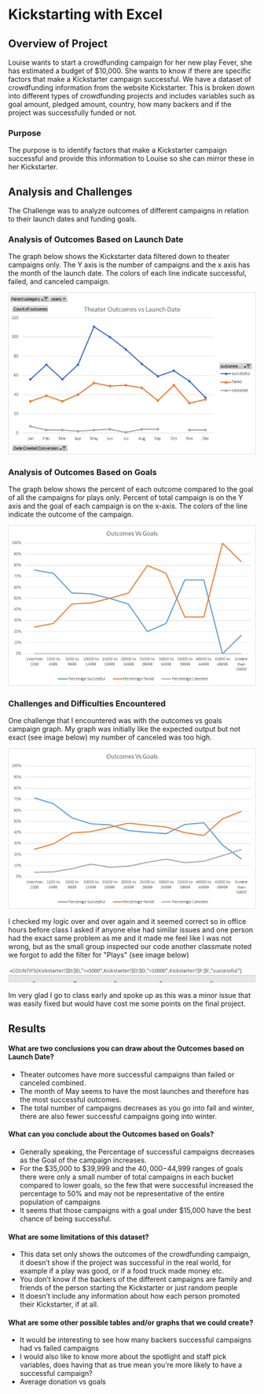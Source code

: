 # Kickstarting with Excel

## Overview of Project

Louise wants to start a crowdfunding campaign for her new play Fever, she has estimated a budget of $10,000. She wants to know if there are specific factors that make a Kickstarter campaign successful. We have a dataset of crowdfunding information from the website Kickstarter.  This is broken down into different types of crowdfunding projects and includes variables such as goal amount, pledged amount, country, how many backers and if the project was successfully funded or not.

### Purpose
The purpose is to identify factors that make a Kickstarter campaign successful and provide this information to Louise so she can mirror these in her Kickstarter.

## Analysis and Challenges
The Challenge was to analyze outcomes of different campaigns in relation to their launch dates and funding goals. 

### Analysis of Outcomes Based on Launch Date
The graph below shows the Kickstarter data filtered down to theater campaigns only. The Y axis is the number of campaigns and the x axis has the month of the launch date. The colors of each line indicate successful, failed, and canceled campaign. 

![outcomes vs Launch Date](resources/Theater_outcomes_vs_launch.png)

### Analysis of Outcomes Based on Goals

The graph below shows the percent of each outcome compared to the goal of all the campaigns for plays only. Percent of total campaign is on the Y axis and the goal of each campaign is on the x-axis. The colors of the line indicate the outcome of the campaign. 

![Outcomes based on Goals](resources/Outcomes_VS_Goals.png)

### Challenges and Difficulties Encountered
One challenge that I encountered was with the outcomes vs goals campaign graph. My graph was initially like the expected output but not exact (see image below) my number of canceled was too high.

![incorrect_image](resources/incorrect.png)

I checked my logic over and over again and it seemed correct so in office hours before class I asked if anyone else had similar issues and one person had the exact same problem as me and it made me feel like I was not wrong, but as the small group inspected our code another classmate noted we forgot to add the filter for "Plays" (see image below)

![incorrect_code](resources/incorrect_code.jpg)

Im very glad I go to class early and spoke up as this was a minor issue that was easily fixed but would have cost me some points on the final project.


## Results

#### What are two conclusions you can draw about the Outcomes based on Launch Date?
- Theater outcomes have more successful campaigns than failed or canceled combined.
- The month of May seems to have the most launches and therefore has the most successful outcomes. 
- The total number of campaigns decreases as you go into fall and winter, there   are also fewer successful campaigns going into winter.

#### What can you conclude about the Outcomes based on Goals?
- Generally speaking, the Percentage of successful campaigns decreases as the Goal of the campaign increases.
- For the $35,000 to $39,999 and the $40,000-$44,999 ranges of goals there were only a small number of total campaigns in each bucket compared to lower goals, so the few that were successful increased the percentage to 50% and may not be representative of the entire population of campaigns 
- It seems that those campaigns with a goal under $15,000 have the best chance of being successful.

#### What are some limitations of this dataset?
- This data set only shows the outcomes of the crowdfunding campaign, it doesn’t show if the project was successful in the real world, for example if a play was good, or if a food truck made money etc.
- You don’t know if the backers of the different campaigns are family and friends of the person starting the Kickstarter or just random people
- It doesn’t include any information about how each person promoted their Kickstarter, if at all.

#### What are some other possible tables and/or graphs that we could create?
- It would be interesting to see how many backers successful campaigns had vs failed campaigns
- I would also like to know more about the spotlight and staff pick variables, does having that as true mean you’re more likely to have a successful campaign?
- Average donation vs goals

